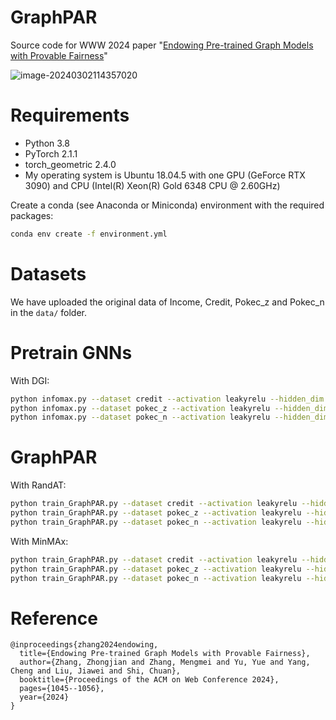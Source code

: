 # GraphPAR
Source code for WWW 2024 paper "[Endowing Pre-trained Graph Models with Provable Fairness](https://arxiv.org/pdf/2402.12161)"

![image-20240302114357020](https://img.dreamcodecity.cn/img/image-20240302114357020.png)

# Requirements
- Python 3.8
- PyTorch 2.1.1
- torch_geometric 2.4.0
- My operating system is Ubuntu 18.04.5 with one GPU (GeForce RTX 3090) and CPU (Intel(R) Xeon(R) Gold 6348 CPU @ 2.60GHz)

Create a conda (see Anaconda or Miniconda) environment with the required packages:
```sh
conda env create -f environment.yml
```



# Datasets
We have uploaded the original data of Income, Credit, Pokec_z and Pokec_n in the `data/` folder.

# Pretrain GNNs
With DGI:
```sh
python infomax.py --dataset credit --activation leakyrelu --hidden_dim 18 --num_layer 2 --pre_epochs 2000 --pre_lr 0.001 --weight_decay 1e-05
python infomax.py --dataset pokec_z --activation leakyrelu --hidden_dim 24 --num_layer 2 --pre_epochs 2000 --pre_lr 0.001 --weight_decay 0.0
python infomax.py --dataset pokec_n --activation leakyrelu --hidden_dim 24 --num_layer 2 --pre_epochs 2000 --pre_lr 0.001 --weight_decay 0.0
```

# GraphPAR
With RandAT:
```sh
python train_GraphPAR.py --dataset credit --activation leakyrelu --hidden_dim 18 --num_layer 2 --pre_epochs 2000 --pre_lr 0.001 --weight_decay 1e-05 --perturb_epsilon 0.7 --adv_loss_weight 0 --random_attack_num_samples 500 --tune_epochs 1000 --data_aug
python train_GraphPAR.py --dataset pokec_z --activation leakyrelu --hidden_dim 24 --num_layer 2 --pre_epochs 2000 --pre_lr 0.001 --weight_decay 0.0 --perturb_epsilon 0.5 --adv_loss_weight 0 --random_attack_num_samples 500 --tune_epochs 1000 --data_aug
python train_GraphPAR.py --dataset pokec_n --activation leakyrelu --hidden_dim 24 --num_layer 2 --pre_epochs 2000 --pre_lr 0.001 --weight_decay 0.0 --perturb_epsilon 0.5 --adv_loss_weight 0 --random_attack_num_samples 500 --tune_epochs 500 --data_aug
```

With MinMAx:
```sh
python train_GraphPAR.py --dataset credit --activation leakyrelu --hidden_dim 18 --num_layer 2 --pre_epochs 2000 --pre_lr 0.001 --weight_decay 1e-05 --perturb_epsilon 0.5 --adv_loss_weight 0.1 --random_attack_num_samples 20 --tune_epochs 1000
python train_GraphPAR.py --dataset pokec_z --activation leakyrelu --hidden_dim 24 --num_layer 2 --pre_epochs 2000 --pre_lr 0.001 --weight_decay 0.0 --perturb_epsilon 0.5 --adv_loss_weight 0.8 --random_attack_num_samples 100 --tune_epochs 1000
python train_GraphPAR.py --dataset pokec_n --activation leakyrelu --hidden_dim 24 --num_layer 2 --pre_epochs 2000 --pre_lr 0.001 --weight_decay 0.0 --perturb_epsilon 0.5 --adv_loss_weight 0.1 --random_attack_num_samples 20 --tune_epochs 1000
```


# Reference

```
@inproceedings{zhang2024endowing,
  title={Endowing Pre-trained Graph Models with Provable Fairness},
  author={Zhang, Zhongjian and Zhang, Mengmei and Yu, Yue and Yang, Cheng and Liu, Jiawei and Shi, Chuan},
  booktitle={Proceedings of the ACM on Web Conference 2024},
  pages={1045--1056},
  year={2024}
}
```
